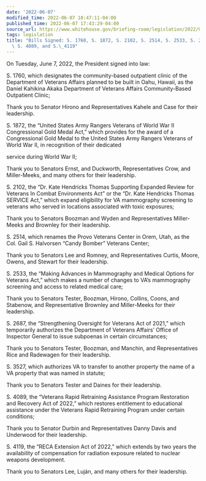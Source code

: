 ```yaml
---
date: '2022-06-07'
modified_time: 2022-06-07 18:47:11-04:00
published_time: 2022-06-07 17:43:29-04:00
source_url: https://www.whitehouse.gov/briefing-room/legislation/2022/06/07/bills-signed-s-1760-s-1872-s-2102-s-2514-s-2533-s-2687-s-3527-s-4089-and-s-4119/
tags: legislation
title: "Bills Signed: S. 1760, S. 1872, S. 2102, S. 2514, S. 2533, S. 2687, S. 3527,\
  \ S. 4089, and S.\_4119"
---
```

 
On Tuesday, June 7, 2022, the President signed into law:

S. 1760, which designates the community-based outpatient clinic of the
Department of Veterans Affairs planned to be built in Oahu, Hawaii, as
the Daniel Kahikina Akaka Department of Veterans Affairs Community-Based
Outpatient Clinic;

Thank you to Senator Hirono and Representatives Kahele and Case for
their leadership.

S. 1872, the “United States Army Rangers Veterans of World War II
Congressional Gold Medal Act,” which provides for the award of a
Congressional Gold Medal to the United States Army Rangers Veterans of
World War II, in recognition of their dedicated

service during World War II;

Thank you to Senators Ernst, and Duckworth, Representatives Crow, and
Miller-Meeks, and many others for their leadership.

S. 2102, the “Dr. Kate Hendricks Thomas Supporting Expanded Review for
Veterans In Combat Environments Act” or the “Dr. Kate Hendricks Thomas
SERVICE Act,” which expand eligibility for VA mammography screening to
veterans who served in locations associated with toxic exposures;

Thank you to Senators Boozman and Wyden and Representatives Miller-Meeks
and Brownley for their leadership.

S. 2514, which renames the Provo Veterans Center in Orem, Utah, as the
Col. Gail S. Halvorsen “Candy Bomber” Veterans Center;

Thank you to Senators Lee and Romney, and Representatives Curtis, Moore,
Owens, and Stewart for their leadership.

S. 2533, the “Making Advances in Mammography and Medical Options for
Veterans Act,” which makes a number of changes to VA’s mammography
screening and access to related medical care;

Thank you to Senators Tester, Boozman, Hirono, Collins, Coons, and
Stabenow, and Representative Brownley and Miller-Meeks for their
leadership.

S. 2687, the “Strengthening Oversight for Veterans Act of 2021,” which
temporarily authorizes the Department of Veterans Affairs’ Office of
Inspector General to issue subpoenas in certain circumstances;

Thank you to Senators Tester, Boozman, and Manchin, and Representatives
Rice and Radewagen for their leadership.

S. 3527, which authorizes VA to transfer to another property the name of
a VA property that was named in statute;

Thank you to Senators Tester and Daines for their leadership.

S. 4089, the “Veterans Rapid Retraining Assistance Program Restoration
and Recovery Act of 2022,” which restores entitlement to educational
assistance under the Veterans Rapid Retraining Program under certain
conditions;

Thank you to Senator Durbin and Representatives Danny Davis and
Underwood for their leadership.

S. 4119, the “RECA Extension Act of 2022,” which extends by two years
the availability of compensation for radiation exposure related to
nuclear weapons development.

Thank you to Senators Lee, Luján, and many others for their
leadership.  

